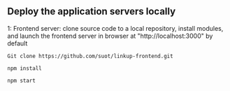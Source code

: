 ## Deploy the application servers locally
1: Frontend server: clone source code to a local repository, install modules, and launch the frontend server in browser at "http://localhost:3000" by default
```
Git clone https://github.com/suot/linkup-frontend.git
```
```
npm install
```
```
npm start
```
